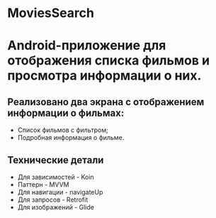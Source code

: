 # MoviesSearch
# Android-приложение для отображения списка фильмов и просмотра информации о них.
## Реализовано два экрана с отображением информации о фильмах:
- Список фильмов с фильтром;
- Подробная информация о фильме.
## Технические детали
- Для зависимостей - Koin
- Паттерн - MVVM
- Для навигации - navigateUp
- Для запросов - Retrofit
- Для изображений - Glide
